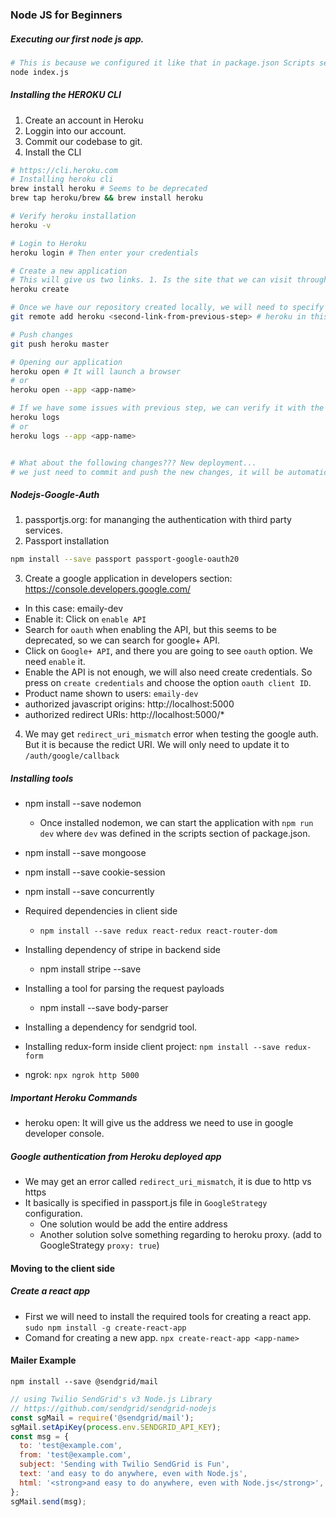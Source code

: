 ### Node JS for Beginners

##### Executing our first node js app.
```bash
# This is because we configured it like that in package.json Scripts section.
node index.js
```

##### Installing the HEROKU CLI
1. Create an account in Heroku
2. Loggin into our account.
3. Commit our codebase to git.
4. Install the CLI
```bash
# https://cli.heroku.com
# Installing heroku cli
brew install heroku # Seems to be deprecated
brew tap heroku/brew && brew install heroku

# Verify heroku installation
heroku -v

# Login to Heroku
heroku login # Then enter your credentials

# Create a new application
# This will give us two links. 1. Is the site that we can visit through the browsers, 2. Is the deployment target, it is a git repository.
heroku create

# Once we have our repository created locally, we will need to specify the remote host for it
git remote add heroku <second-link-from-previous-step> # heroku in this command is only a name, it can be different

# Push changes
git push heroku master

# Opening our application
heroku open # It will launch a browser
# or
heroku open --app <app-name>

# If we have some issues with previous step, we can verify it with the following command
heroku logs
# or
heroku logs --app <app-name>


# What about the following changes??? New deployment...
# we just need to commit and push the new changes, it will be automatically re-deployed.

```

##### Nodejs-Google-Auth
1. passportjs.org: for mananging the authentication with third party services.
2. Passport installation
```bash
npm install --save passport passport-google-oauth20
```
3. Create a google application in developers section: https://console.developers.google.com/
  - In this case: emaily-dev
  - Enable it: Click on `enable API`
  - Search for `oauth` when enabling the API, but this seems to be deprecated, so we can search for google+ API.
  - Click on `Google+ API`, and there you are going to see `oauth` option. We need `enable` it.
  - Enable the API is not enough, we will also need create credentials. So press on `create credentials` and choose the option `oauth client ID`.
  - Product name shown to users: `emaily-dev`
  - authorized javascript origins: http://localhost:5000
  - authorized redirect URIs: http://localhost:5000/*
4. We may get `redirect_uri_mismatch` error when testing the google auth. But it is because the redict URI. We will only need to update it to `/auth/google/callback`

##### Installing tools
- npm install --save nodemon
  - Once installed nodemon, we can start the application with `npm run dev` where `dev` was defined in the scripts section of package.json.
- npm install --save mongoose
- npm install --save cookie-session

- npm install --save concurrently

- Required dependencies in client side
  - `npm install --save redux react-redux react-router-dom`

- Installing dependency of stripe in backend side
  - npm install stripe --save

- Installing a tool for parsing the request payloads
  - npm install --save body-parser

- Installing a dependency for sendgrid tool.

- Installing redux-form inside client project: `npm install --save redux-form`

- ngrok: `npx ngrok http 5000`

##### Important Heroku Commands
- heroku open: It will give us the address we need to use in google developer console.


##### Google authentication from Heroku deployed app
- We may get an error called `redirect_uri_mismatch`, it is due to http vs https
- It basically is specified in passport.js file in `GoogleStrategy` configuration.
  - One solution would be add the entire address
  - Another solution solve something regarding to heroku proxy. (add to GoogleStrategy `proxy: true`) 


#### Moving to the client side
##### Create a react app
- First we will need to install the required tools for creating a react app. `sudo npm install -g create-react-app`
- Comand for creating a new app. `npx create-react-app <app-name>`


#### Mailer Example
`npm install --save @sendgrid/mail`

```javascript
// using Twilio SendGrid's v3 Node.js Library
// https://github.com/sendgrid/sendgrid-nodejs
const sgMail = require('@sendgrid/mail');
sgMail.setApiKey(process.env.SENDGRID_API_KEY);
const msg = {
  to: 'test@example.com',
  from: 'test@example.com',
  subject: 'Sending with Twilio SendGrid is Fun',
  text: 'and easy to do anywhere, even with Node.js',
  html: '<strong>and easy to do anywhere, even with Node.js</strong>',
};
sgMail.send(msg);
```



